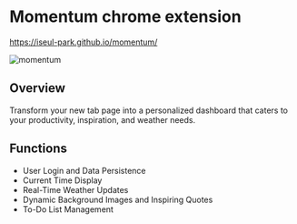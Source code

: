 # Momentum chrome extension 

https://iseul-park.github.io/momentum/

![momentum](https://github.com/Iseul-park/momentum/assets/115364398/e5de17cb-3132-4a2d-83a2-b6979cece106)

## Overview
Transform your new tab page into a personalized dashboard that caters to your productivity, inspiration, and weather needs. 

## Functions
+ User Login and Data Persistence
+ Current Time Display
+ Real-Time Weather Updates
+ Dynamic Background Images and Inspiring Quotes
+ To-Do List Management

